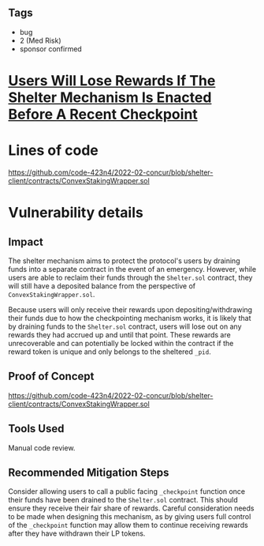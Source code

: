 ## Tags

- bug
- 2 (Med Risk)
- sponsor confirmed

# [Users Will Lose Rewards If The Shelter Mechanism Is Enacted Before A Recent Checkpoint](https://github.com/code-423n4/2022-02-concur-findings/issues/115) 

# Lines of code

https://github.com/code-423n4/2022-02-concur/blob/shelter-client/contracts/ConvexStakingWrapper.sol


# Vulnerability details

## Impact

The shelter mechanism aims to protect the protocol's users by draining funds into a separate contract in the event of an emergency. However, while users are able to reclaim their funds through the `Shelter.sol` contract, they will still have a deposited balance from the perspective of `ConvexStakingWrapper.sol`.

Because users will only receive their rewards upon depositing/withdrawing their funds due to how the checkpointing mechanism works, it is likely that by draining funds to the `Shelter.sol` contract, users will lose out on any rewards they had accrued up and until that point. These rewards are unrecoverable and can potentially be locked within the contract if the reward token is unique and only belongs to the sheltered `_pid`.

## Proof of Concept

https://github.com/code-423n4/2022-02-concur/blob/shelter-client/contracts/ConvexStakingWrapper.sol

## Tools Used

Manual code review.

## Recommended Mitigation Steps

Consider allowing users to call a public facing `_checkpoint` function once their funds have been drained to the `Shelter.sol` contract. This should ensure they receive their fair share of rewards. Careful consideration needs to be made when designing this mechanism, as by giving users full control of the `_checkpoint` function may allow them to continue receiving rewards after they have withdrawn their LP tokens.

